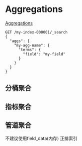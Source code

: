 # Aggregations

[Aggregations](https://www.elastic.co/guide/en/elasticsearch/reference/current/search-aggregations.html#search-aggregations)

```curl
GET /my-index-000001/_search
{
  "aggs": {
    "my-agg-name": {
      "terms": {
        "field": "my-field"
      }
    }
  }
}
```

## 分桶聚合

## 指标聚合

## 管道聚合


不建议使用field_data(内存) 正排索引